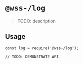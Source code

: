 # `@wss-/log`

> TODO: description

## Usage

```
const log = require('@wss-/log');

// TODO: DEMONSTRATE API
```

